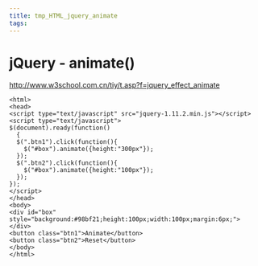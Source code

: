 ```yaml
---
title: tmp_HTML_jquery_animate
tags:
---
```

jQuery - animate()
===
http://www.w3school.com.cn/tiy/t.asp?f=jquery_effect_animate

```
<html>
<head>
<script type="text/javascript" src="jquery-1.11.2.min.js"></script>
<script type="text/javascript">
$(document).ready(function()
  {
  $(".btn1").click(function(){
    $("#box").animate({height:"300px"});
  });
  $(".btn2").click(function(){
    $("#box").animate({height:"100px"});
  });
});
</script>
</head>
<body>
<div id="box" style="background:#98bf21;height:100px;width:100px;margin:6px;">
</div>
<button class="btn1">Animate</button>
<button class="btn2">Reset</button>
</body>
</html>
```